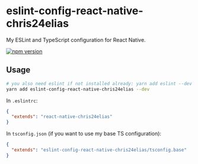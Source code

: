 # eslint-config-react-native-chris24elias

My ESLint and TypeScript configuration for React Native.

[![npm version](https://badge.fury.io/js/eslint-config-react-native-chris24elias.svg)](https://badge.fury.io/js/eslint-config-react-native-chris24elias)

## Usage

```sh
# you also need eslint if not installed already: yarn add eslint --dev
yarn add eslint-config-react-native-chris24elias --dev
```

In `.eslintrc`:

```json
{
  "extends": "react-native-chris24elias"
}
```

In `tsconfig.json` (if you want to use my base TS configuration):

```json
{
  "extends": "eslint-config-react-native-chris24elias/tsconfig.base"
}
```
